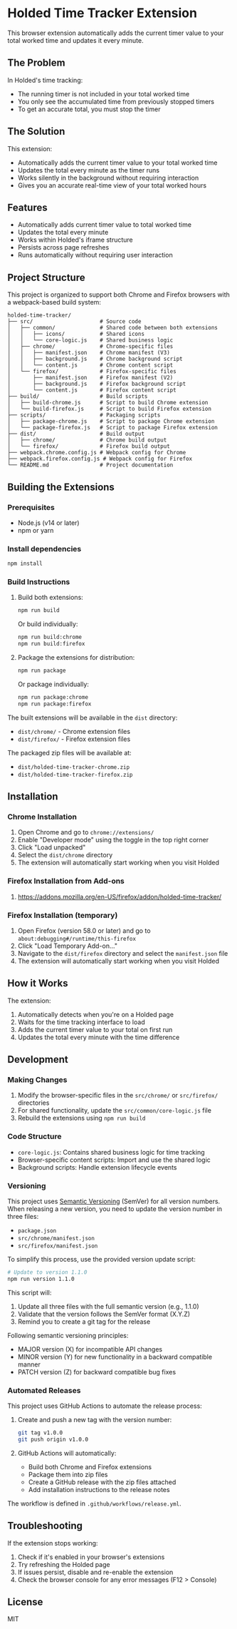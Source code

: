 # Holded Time Tracker Extension

This browser extension automatically adds the current timer value to your total worked time and updates it every minute.

## The Problem

In Holded's time tracking:

- The running timer is not included in your total worked time
- You only see the accumulated time from previously stopped timers
- To get an accurate total, you must stop the timer

## The Solution

This extension:

- Automatically adds the current timer value to your total worked time
- Updates the total every minute as the timer runs
- Works silently in the background without requiring interaction
- Gives you an accurate real-time view of your total worked hours

## Features

- Automatically adds current timer value to total worked time
- Updates the total every minute
- Works within Holded's iframe structure
- Persists across page refreshes
- Runs automatically without requiring user interaction

## Project Structure

This project is organized to support both Chrome and Firefox browsers with a webpack-based build system:

```plaintext
holded-time-tracker/
├── src/                     # Source code
│   ├── common/              # Shared code between both extensions
│   │   ├── icons/           # Shared icons
│   │   └── core-logic.js    # Shared business logic
│   ├── chrome/              # Chrome-specific files
│   │   ├── manifest.json    # Chrome manifest (V3)
│   │   ├── background.js    # Chrome background script
│   │   └── content.js       # Chrome content script
│   └── firefox/             # Firefox-specific files
│       ├── manifest.json    # Firefox manifest (V2)
│       ├── background.js    # Firefox background script
│       └── content.js       # Firefox content script
├── build/                   # Build scripts
│   ├── build-chrome.js      # Script to build Chrome extension
│   └── build-firefox.js     # Script to build Firefox extension
├── scripts/                 # Packaging scripts
│   ├── package-chrome.js    # Script to package Chrome extension
│   └── package-firefox.js   # Script to package Firefox extension
├── dist/                    # Build output
│   ├── chrome/              # Chrome build output
│   └── firefox/             # Firefox build output
├── webpack.chrome.config.js # Webpack config for Chrome
├── webpack.firefox.config.js # Webpack config for Firefox
└── README.md                # Project documentation
```

## Building the Extensions

### Prerequisites

- Node.js (v14 or later)
- npm or yarn

### Install dependencies

```bash
npm install
```

### Build Instructions

1. Build both extensions:

   ```bash
   npm run build
   ```

   Or build individually:

   ```bash
   npm run build:chrome
   npm run build:firefox
   ```

2. Package the extensions for distribution:

   ```bash
   npm run package
   ```

   Or package individually:

   ```bash
   npm run package:chrome
   npm run package:firefox
   ```

The built extensions will be available in the `dist` directory:

- `dist/chrome/` - Chrome extension files
- `dist/firefox/` - Firefox extension files

The packaged zip files will be available at:

- `dist/holded-time-tracker-chrome.zip`
- `dist/holded-time-tracker-firefox.zip`

## Installation

### Chrome Installation

1. Open Chrome and go to `chrome://extensions/`
2. Enable "Developer mode" using the toggle in the top right corner
3. Click "Load unpacked"
4. Select the `dist/chrome` directory
5. The extension will automatically start working when you visit Holded

### Firefox Installation from Add-ons

1. https://addons.mozilla.org/en-US/firefox/addon/holded-time-tracker/

### Firefox Installation (temporary)

1. Open Firefox (version 58.0 or later) and go to `about:debugging#/runtime/this-firefox`
2. Click "Load Temporary Add-on..."
3. Navigate to the `dist/firefox` directory and select the `manifest.json` file
4. The extension will automatically start working when you visit Holded

## How it Works

The extension:

1. Automatically detects when you're on a Holded page
2. Waits for the time tracking interface to load
3. Adds the current timer value to your total on first run
4. Updates the total every minute with the time difference

## Development

### Making Changes

1. Modify the browser-specific files in the `src/chrome/` or `src/firefox/` directories
2. For shared functionality, update the `src/common/core-logic.js` file
3. Rebuild the extensions using `npm run build`

### Code Structure

- `core-logic.js`: Contains shared business logic for time tracking
- Browser-specific content scripts: Import and use the shared logic
- Background scripts: Handle extension lifecycle events

### Versioning

This project uses [Semantic Versioning](https://semver.org/) (SemVer) for all version numbers. When releasing a new version, you need to update the version number in three files:

- `package.json`
- `src/chrome/manifest.json`
- `src/firefox/manifest.json`

To simplify this process, use the provided version update script:

```bash
# Update to version 1.1.0
npm run version 1.1.0
```

This script will:

1. Update all three files with the full semantic version (e.g., 1.1.0)
2. Validate that the version follows the SemVer format (X.Y.Z)
3. Remind you to create a git tag for the release

Following semantic versioning principles:

- MAJOR version (X) for incompatible API changes
- MINOR version (Y) for new functionality in a backward compatible manner
- PATCH version (Z) for backward compatible bug fixes

### Automated Releases

This project uses GitHub Actions to automate the release process:

1. Create and push a new tag with the version number:

   ```bash
   git tag v1.0.0
   git push origin v1.0.0
   ```

2. GitHub Actions will automatically:
   - Build both Chrome and Firefox extensions
   - Package them into zip files
   - Create a GitHub release with the zip files attached
   - Add installation instructions to the release notes

The workflow is defined in `.github/workflows/release.yml`.

## Troubleshooting

If the extension stops working:

1. Check if it's enabled in your browser's extensions
2. Try refreshing the Holded page
3. If issues persist, disable and re-enable the extension
4. Check the browser console for any error messages (F12 > Console)

## License

MIT
